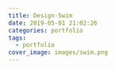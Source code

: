 ```yaml
---
title: Design-Swim
date: 2019-05-01 21:02:26
categories: portfolio
tags:
  - portfolio
cover_image: images/swim.png
---
```

